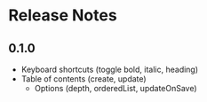 # Release Notes

## 0.1.0

- Keyboard shortcuts (toggle bold, italic, heading)
- Table of contents (create, update)
  - Options (depth, orderedList, updateOnSave)
